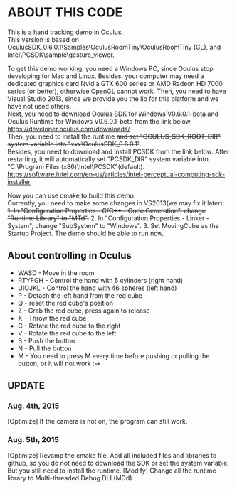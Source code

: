 ABOUT THIS CODE
=======
This is a hand tracking demo in Oculus.  
This version is based on OculusSDK_0.6.0.1\Samples\OculusRoomTiny\OculusRoomTiny (GL), and Intel\PCSDK\sample\gesture_viewer.

To get this demo working, you need a Windows PC, since Oculus stop developing for Mac and Linux. Besides, your computer may need a dedicated graphics card Nvidia GTX 600 series or AMD Radeon HD 7000 series (or better), otherwise OpenGL cannot work. Then, you need to have Visual Studio 2013, since we provide you the lib for this platform and we have not used others.  
Next, you need to download ~~Oculus SDK for Windows V0.6.0.1-beta and~~ Oculus Runtime for Windows V0.6.0.1-beta from the link below.  
https://developer.oculus.com/downloads/  
Then, you need to install the runtime ~~and set "OCULUS_SDK_ROOT_DIR" system variable into "xxx\OculusSDK_0.6.0.1"~~.  
Besides, you need to download and install PCSDK from the link below. After restarting, it will automatically set "PCSDK_DIR" system variable into "C:\Program Files (x86)\Intel\PCSDK\"(default).  
https://software.intel.com/en-us/articles/intel-perceptual-computing-sdk-installer

Now you can use cmake to build this demo.  
Currently, you need to make some changes in VS2013(we may fix it later):  
  ~~1. In "Configuration Properties - C/C++ - Code Generation", change "Runtime Library" to "MTd".~~
  2. In "Configuration Properties - Linker - System", change "SubSystem" to "Windows".
  3. Set MovingCube as the Startup Project.
The demo should be able to run now.

About controlling in Oculus
-------
  * WASD - Move in the room  
  * RTYFGH - Control the hand with 5 cylinders (right hand)  
  * UIOJKL - Control the hand with 46 spheres (left hand)  
  * P - Detach the left hand from the red cube
  * Q - reset the red cube's position
  * Z - Grab the red cube, press again to release
  * X - Throw the red cube
  * C - Rotate the red cube to the right
  * V - Rotate the red cube to the left
  * B - Push the button
  * N - Pull the button
  * M - You need to press M every time before pushing or pulling the button, or it will not work :->

UPDATE
-------
### Aug. 4th, 2015
[Optimize] If the camera is not on, the program can still work.
### Aug. 5th, 2015
[Optimize] Revamp the cmake file. Add all included files and libraries to github, so you do not need to download the SDK or set the system variable. But you still need to install the runtime.
[Modify] Change all the runtime library to Multi-threaded Debug DLL(MDd).